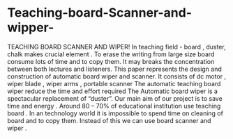 # Teaching-board-Scanner-and-wipper-
TEACHING BOARD SCANNER AND WIPER!
In teaching field - board , duster, chalk makes crucial element .
To erase the writing from large size board consume lots of  time and to copy them. 
It may breaks the concentration between both lectures and listeners.
This paper represents the design and construction of automatic board wiper and scanner.
It consists of dc  motor , wiper blade , wiper arms , portable scanner
The automatic teaching board wiper reduce the time and effort required
The Automatic board wiper is a spectacular replacement of “duster”.
Our main aim of our project is to save time and energy . 
Around 80 – 70% of educational institution use teaching board .
In an technology world it is impossible to spend time on cleaning of board and to copy them.
Instead of this we can use board scanner and wiper .


